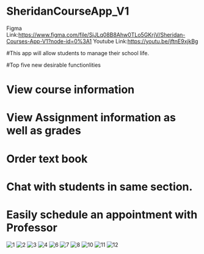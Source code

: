 # SheridanCourseApp_V1

Figma Link:https://www.figma.com/file/SjJLq08B8Ahw0TLo5GKrjV/Sheridan-Courses-App-V1?node-id=0%3A1
Youtube Link:https://youtu.be/jftnE9xjkBg

#This app will allow students to manage their school life.


#Top five new desirable functionlities
#  View course information
#  View Assignment information as well as grades
#  Order text book
#  Chat with students in same section.
#  Easily schedule an appointment with Professor


![1](https://user-images.githubusercontent.com/39138182/155445953-cc433b18-6ed4-4807-9a78-f5f24a86d6e3.PNG)
![2](https://user-images.githubusercontent.com/39138182/155445955-06ca2bd8-d7ee-4bf0-96c3-91bad1b0942a.PNG)
![3](https://user-images.githubusercontent.com/39138182/155445956-95ff106d-2263-4cde-aa63-7ac40e2b35e0.PNG)
![4](https://user-images.githubusercontent.com/39138182/155445957-2b17d1de-61f9-42d0-b363-ecc1d99ce6bd.PNG)
![6](https://user-images.githubusercontent.com/39138182/155445958-518ec2cd-0fdc-4e64-a0c8-c6b75b859506.PNG)
![7](https://user-images.githubusercontent.com/39138182/155445959-b3a8f88d-b783-46de-a44a-0d70fab8d25b.PNG)
![8](https://user-images.githubusercontent.com/39138182/155445960-85c1b66b-6d5f-476f-abbf-3cfb8e250811.PNG)
![10](https://user-images.githubusercontent.com/39138182/155445962-384d798d-5be7-4ba0-9430-4185b4a74d7d.PNG)
![11](https://user-images.githubusercontent.com/39138182/155445964-49737019-0337-4dd5-a91b-95d114684f72.PNG)
![12](https://user-images.githubusercontent.com/39138182/155445965-ffd615d3-e536-4cfb-a0eb-8457dd367102.PNG)
